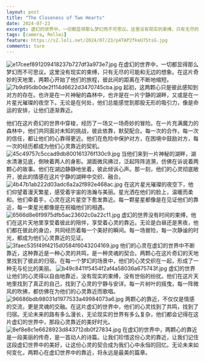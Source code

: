 ```yaml
---
layout: post
title: "The Closeness of Two Hearts"
date: 2024-07-23
excerpt: 虚幻的世界中，一切都显得那么梦幻而不可思议。这里没有现实的束缚，只有无尽的可能和无边的想象。在这片奇妙的天地里，两颗心开始了他们的旅程，彼此间的距离在不断地缩短。
tags: [camera, Rollei]
feature: https://s2.loli.net/2024/07/23/p4TAP2fkeU7StsG.jpg
comments: ture
---
```


![e17ceef891209418237b727df3a973e7.jpg](https://s2.loli.net/2024/07/23/p4TAP2fkeU7StsG.jpg)
在虚幻的世界中，一切都显得那么梦幻而不可思议。这里没有现实的束缚，只有无尽的可能和无边的想象。在这片奇妙的天地里，两颗心开始了他们的旅程，彼此间的距离在不断地缩短。
![7b9d95db0de2f114d6622d3470745cba.jpg](https://s2.loli.net/2024/07/23/1AZjFLkHnS5cEQs.jpg)
起初，这两颗心只是彼此感知到对方的存在。也许是在一片神秘的森林中，也许是在一片宁静的湖畔，又或是在一片星光璀璨的夜空下。无论是在何处，他们总能感觉到那股无形的吸引力，像是命运的安排，让他们逐渐靠近。

他们在这片奇幻的世界中穿梭，经历了一场又一场奇妙的冒险。在一片充满魔力的森林中，他们共同面对未知的挑战，彼此依靠，默契配合。每一次的合作，每一次的信任，都让他们的心靠得更近。他们在危险中保护对方，在困境中鼓励对方，每一次的经历都成为他们心灵靠近的契机。
![45c49757c5ccad9db800161376f130c9.jpg](https://s2.loli.net/2024/07/23/kFiv6r1PDW52JVN.jpg)
当他们来到一片神秘的湖畔，湖水清澈见底，倒映着两人的身影。湖面微风拂过，泛起阵阵涟漪，仿佛在诉说着两颗心的故事。他们在湖边静静地坐着，彼此倾诉心声。那一刻，他们的心灵彻底敞开，彼此的情感在这片宁静的湖畔中交织、融合。
![4b47b1ab222d03adc6a2a2f892e468ac.jpg](https://s2.loli.net/2024/07/23/7XbswWtHQgONATm.jpg)
在这片星光璀璨的夜空下，他们仰望着漫天繁星，感受着宇宙的浩瀚与美丽。星光洒在他们的脸上，温暖而柔和。他们牵着手，心灵在这片星空下愈发靠近。每一颗星星都像是在见证他们的靠近，每一束星光都像是在祝福他们的相遇。
![6566d8e6f9975dfb5ac23602c0a22c11.jpg](https://s2.loli.net/2024/07/23/bgA5d2ouKNJcVrB.jpg)
虚幻的世界没有时间的束缚，他们在这片天地里享受着彼此的陪伴，享受着心灵的靠近。无论是白昼还是黑夜，他们都在彼此的身边，共同经历着每一个美好的瞬间。每一场冒险，每一次静谧的时光，都成为他们心灵靠近的见证。
![3faec535f49f4215d0584f6043204169.jpg](https://s2.loli.net/2024/07/23/p64hYL38uOExXAJ.jpg)
他们的心灵在虚幻的世界中不断靠近，这种靠近是一种心灵的共鸣，是一种灵魂的契合。两颗心在这片奇幻的天地里找到了彼此的归宿。在每一个梦幻的场景中，他们的心灵交织在一起，形成了一种无与伦比的美丽。
![b49c8411f5454f2af4a58036a675743f.jpg](https://s2.loli.net/2024/07/23/8q2gCvzfJsENaPL.jpg)
虚幻的世界让他们的心灵得以自由地靠近，没有现实的束缚，没有世俗的纷扰。他们在这片天地里找到了真正的自己，找到了心灵的宁静与安详。每一片树叶的摇曳，每一阵微风的吹拂，都仿佛在为他们的心灵靠近而歌唱。
![96686bdb98031d1977533a49984073a6.jpg](https://s2.loli.net/2024/07/23/JbKFMZuL7RlmqNa.jpg)
两颗心的靠近，不仅仅是情感的交流，更是灵魂的交融。在这片虚幻的世界中，他们的心灵找到了共鸣，找到了归宿。无论未来的路有多么漫长，无论现实的世界有多么复杂，他们都会记得在这片虚幻的世界中，那段心灵靠近的美好时光。
![8ef8e8c1e6628923d843712db0f27834.jpg](https://s2.loli.net/2024/07/23/QjPFTvXuHiOocpy.jpg)
在虚幻的世界中，两颗心的靠近是一段美丽的传奇，是一首动人的诗篇。让我们珍惜这份心灵的靠近，让我们记住这段虚幻世界中的美好，让这份心灵的契合成为我们心中永恒的回忆。无论未来如何变化，两颗心在虚幻世界中的靠近，将永远是最美的篇章。






